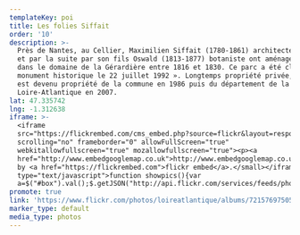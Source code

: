 ```yaml
---
templateKey: poi
title: Les folies Siffait
order: '10'
description: >-
  Près de Nantes, au Cellier, Maximilien Siffait (1780-1861) architecte amateur
  et par la suite par son fils Oswald (1813-1877) botaniste ont aménagé un parc
  dans le domaine de la Gérardière entre 1816 et 1830. Ce parc a été classé «
  monument historique le 22 juillet 1992 ». Longtemps propriété privée, le site
  est devenu propriété de la commune en 1986 puis du département de la
  Loire-Atlantique en 2007. 
lat: 47.335742
lng: -1.312638
iframe: >-
  <iframe
  src="https://flickrembed.com/cms_embed.php?source=flickr&layout=responsive&input=72157697505492681&sort=0&by=album&theme=default&scale=fill&limit=10&skin=default&autoplay=true"
  scrolling="no" frameborder="0" allowFullScreen="true"
  webkitallowfullscreen="true" mozallowfullscreen="true"><p><a 
  href="http://www.embedgooglemap.co.uk">http://www.embedgooglemap.co.uk/</a></p><small>Powered
  by <a href="https://flickrembed.com">flickr embed</a>.</small></iframe><script
  type="text/javascript">function showpics(){var
  a=$("#box").val();$.getJSON("http://api.flickr.com/services/feeds/photos_public.gne?tags="+a+"&tagmode=any&format=json&jsoncallback=?",function(a){$("#images").hide().html(a).fadeIn("fast"),$.each(a.items,function(a,e){$("<img/>").attr("src",e.media.m).appendTo("#images")})})}</script>
promote: true
link: 'https://www.flickr.com/photos/loireatlantique/albums/72157697505492681'
marker_type: default
media_type: photos
---
```


